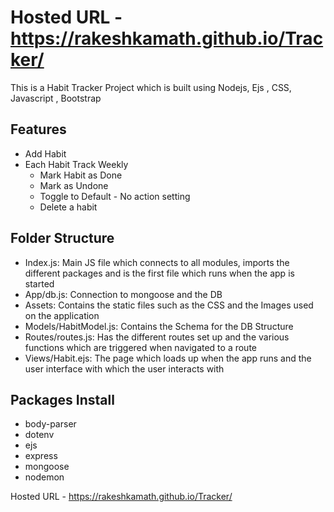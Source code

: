 # Hosted URL - https://rakeshkamath.github.io/Tracker/

This is a Habit Tracker  Project which is built using Nodejs, Ejs , CSS, Javascript , Bootstrap


## Features
- Add Habit <br/>
- Each Habit Track Weekly<br/>
  - Mark Habit as Done
  - Mark as Undone
  - Toggle to Default - No action setting
  - Delete a habit

## Folder Structure 
- Index.js: Main JS file which connects to all modules, imports the different packages and is the first file which runs when the app is started
- App/db.js: Connection to mongoose and the DB
- Assets: Contains the static files such as the CSS and the Images used on the application
- Models/HabitModel.js: Contains the Schema for the DB Structure
- Routes/routes.js: Has the different routes set up and the various functions which are triggered when navigated to a route
- Views/Habit.ejs: The page which loads up when the app runs and the user interface with which the user interacts with

## Packages Install
- body-parser <br/>
- dotenv<br/>
- ejs<br/>
- express<br/>
- mongoose<br/>
- nodemon<br/>

Hosted URL - https://rakeshkamath.github.io/Tracker/


